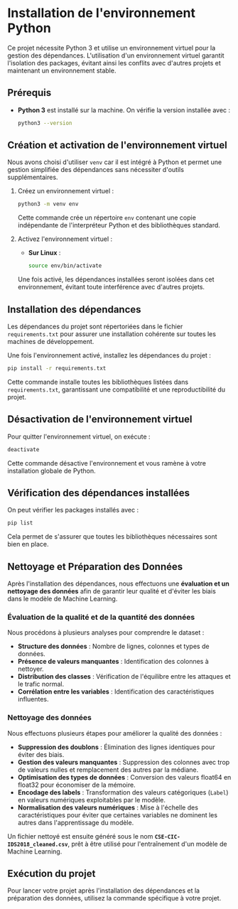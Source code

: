 # Installation de l'environnement Python

Ce projet nécessite Python 3 et utilise un environnement virtuel pour la gestion des dépendances. L'utilisation d'un environnement virtuel garantit l'isolation des packages, évitant ainsi les conflits avec d'autres projets et maintenant un environnement stable.

## Prérequis
- **Python 3** est installé sur la machine. On vérifie la version installée avec :
  ```sh
  python3 --version
  ```

## Création et activation de l'environnement virtuel

Nous avons choisi d'utiliser `venv` car il est intégré à Python et permet une gestion simplifiée des dépendances sans nécessiter d'outils supplémentaires.

1. Créez un environnement virtuel :
   ```sh
   python3 -m venv env
   ```
   Cette commande crée un répertoire `env` contenant une copie indépendante de l'interpréteur Python et des bibliothèques standard.

2. Activez l'environnement virtuel :
   - **Sur Linux** :
     ```sh
     source env/bin/activate
     ```
   Une fois activé, les dépendances installées seront isolées dans cet environnement, évitant toute interférence avec d'autres projets.

## Installation des dépendances

Les dépendances du projet sont répertoriées dans le fichier `requirements.txt` pour assurer une installation cohérente sur toutes les machines de développement.

Une fois l'environnement activé, installez les dépendances du projet :
```sh
pip install -r requirements.txt
```
Cette commande installe toutes les bibliothèques listées dans `requirements.txt`, garantissant une compatibilité et une reproductibilité du projet.

## Désactivation de l'environnement virtuel

Pour quitter l'environnement virtuel, on exécute :
```sh
deactivate
```
Cette commande désactive l'environnement et vous ramène à votre installation globale de Python.

## Vérification des dépendances installées

On peut vérifier les packages installés avec :
```sh
pip list
```
Cela permet de s'assurer que toutes les bibliothèques nécessaires sont bien en place.

## Nettoyage et Préparation des Données

Après l'installation des dépendances, nous effectuons une **évaluation et un nettoyage des données** afin de garantir leur qualité et d'éviter les biais dans le modèle de Machine Learning.

### Évaluation de la qualité et de la quantité des données
Nous procédons à plusieurs analyses pour comprendre le dataset :
- **Structure des données** : Nombre de lignes, colonnes et types de données.
- **Présence de valeurs manquantes** : Identification des colonnes à nettoyer.
- **Distribution des classes** : Vérification de l'équilibre entre les attaques et le trafic normal.
- **Corrélation entre les variables** : Identification des caractéristiques influentes.

### Nettoyage des données
Nous effectuons plusieurs étapes pour améliorer la qualité des données :
- **Suppression des doublons** : Élimination des lignes identiques pour éviter des biais.
- **Gestion des valeurs manquantes** : Suppression des colonnes avec trop de valeurs nulles et remplacement des autres par la médiane.
- **Optimisation des types de données** : Conversion des valeurs float64 en float32 pour économiser de la mémoire.
- **Encodage des labels** : Transformation des valeurs catégoriques (`Label`) en valeurs numériques exploitables par le modèle.
- **Normalisation des valeurs numériques** : Mise à l'échelle des caractéristiques pour éviter que certaines variables ne dominent les autres dans l'apprentissage du modèle.

Un fichier nettoyé est ensuite généré sous le nom **`CSE-CIC-IDS2018_cleaned.csv`**, prêt à être utilisé pour l'entraînement d'un modèle de Machine Learning.

## Exécution du projet

Pour lancer votre projet après l'installation des dépendances et la préparation des données, utilisez la commande spécifique à votre projet.


